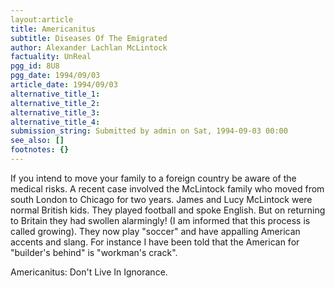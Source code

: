 ```yaml
---
layout:article
title: Americanitus
subtitle: Diseases Of The Emigrated
author: Alexander Lachlan McLintock
factuality: UnReal
pgg_id: 8U8
pgg_date: 1994/09/03
article_date: 1994/09/03
alternative_title_1: 
alternative_title_2: 
alternative_title_3: 
alternative_title_4: 
submission_string: Submitted by admin on Sat, 1994-09-03 00:00
see_also: []
footnotes: {}
---
```

<div>
<p>If you intend to move your family to a foreign country be aware of the medical risks. A recent case involved the McLintock family who moved from south London to Chicago for two years. James and Lucy McLintock were normal British kids. They played football and spoke English. But on returning to Britain they had swollen alarmingly! (I am informed that this process is called growing). They now play "soccer" and have appalling American accents and slang. For instance I have been told that the American for "builder's behind" is "workman's crack".</p>
<p>Americanitus: Don't Live In Ignorance. <!--Amazon_CLS_IM_END--></p>
</div>

